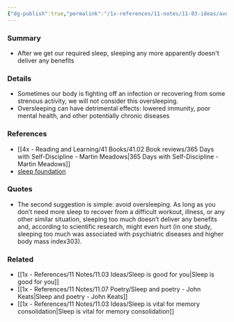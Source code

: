```yaml
---
{"dg-publish":true,"permalink":"/1x-references/11-notes/11-03-ideas/avoid-oversleeping/","title":"Avoid oversleeping","created":"2024-02-23T14:02:32.144+03:00","updated":"2024-02-23T14:06:08.237+03:00"}
---
```



### Summary
- After we get our required sleep, sleeping any more apparently doesn't deliver any benefits

### Details
- Sometimes our body is fighting off an infection or recovering from some strenous activity, we will not consider this oversleeping.
- Oversleeping can have detrimental effects: lowered immunity, poor mental health, and other potentially chronic diseases

### References
- [[4x - Reading and Learning/41 Books/41.02 Book reviews/365 Days with Self-Discipline - Martin Meadows\|365 Days with Self-Discipline - Martin Meadows]]
- [sleep foundation](https://www.sleepfoundation.org/how-sleep-works/oversleeping)

### Quotes
- The second suggestion is simple: avoid oversleeping. As long as you don’t need more sleep to recover from a difficult workout, illness, or any other similar situation, sleeping too much doesn’t deliver any benefits and, according to scientific research, might even hurt (in one study, sleeping too much was associated with psychiatric diseases and higher body mass index303).

### Related
- [[1x - References/11 Notes/11.03 Ideas/Sleep is good for you\|Sleep is good for you]]
- [[1x - References/11 Notes/11.07 Poetry/Sleep and poetry - John Keats\|Sleep and poetry - John Keats]]
- [[1x - References/11 Notes/11.03 Ideas/Sleep is vital for memory consolidation\|Sleep is vital for memory consolidation]]
